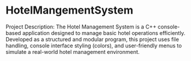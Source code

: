 # HotelMangementSystem
Project Description:  The Hotel Management System is a C++ console-based application designed to manage basic hotel operations efficiently. Developed as a structured and modular program, this project uses file handling, console interface styling (colors), and user-friendly menus to simulate a real-world hotel management environment.

